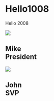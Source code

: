 # Hello1008
Hello 2008
<!DOCTYPE html>
<html lang="en">
<head>
    <meta charset="UTF-8">
    <meta name="viewport" content="width=device-width, initial-scale=1.0">
    <title>ResponsiveCardsTesting</title>
    <link rel="stylesheet" href="styles.css">
</head>
<body>
    <div class="box">
        <div class="imgBx">
            <img src="Myimg.jpg">
        </div>
        <div class="content">
            <h2>Mike <br><span>President</span></h2>
        </div>
    </div>
    <div class="box">
        <div class="imgBx">
            <img src="Hisimg.jpg">
        </div>
        <div class="content">
            <h2>John <br><span>SVP</span></h2>
        </div>
    </div>
</body>
</html>
